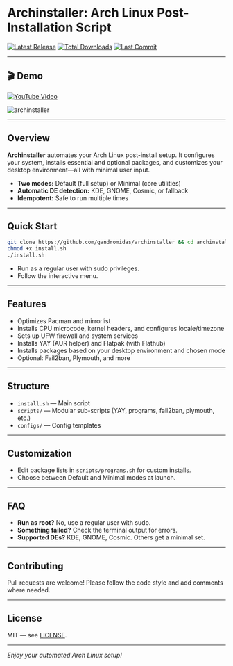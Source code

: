 # Archinstaller: Arch Linux Post-Installation Script

[![Latest Release](https://img.shields.io/github/v/release/GAndromidas/archinstaller.svg?style=for-the-badge)](https://github.com/GAndromidas/archinstaller/releases)
[![Total Downloads](https://img.shields.io/github/downloads/GAndromidas/archinstaller/total.svg?style=for-the-badge)](https://github.com/GAndromidas/archinstaller/releases)
[![Last Commit](https://img.shields.io/github/last-commit/GAndromidas/archinstaller.svg?style=for-the-badge)](https://github.com/GAndromidas/archinstaller/commits/main)

---

## 🎬 Demo

[![YouTube Video](https://img.shields.io/badge/YouTube-Video-red)](https://www.youtube.com/watch?v=lWoKlybEjeU)

![archinstaller](https://github.com/user-attachments/assets/72ff3e94-dd8d-4e18-8c13-30f8b6ba4ef6)

---

## Overview

**Archinstaller** automates your Arch Linux post-install setup. It configures your system, installs essential and optional packages, and customizes your desktop environment—all with minimal user input.

- **Two modes:** Default (full setup) or Minimal (core utilities)
- **Automatic DE detection:** KDE, GNOME, Cosmic, or fallback
- **Idempotent:** Safe to run multiple times

---

## Quick Start

```bash
git clone https://github.com/gandromidas/archinstaller && cd archinstaller
chmod +x install.sh
./install.sh
```

- Run as a regular user with sudo privileges.
- Follow the interactive menu.

---

## Features

- Optimizes Pacman and mirrorlist
- Installs CPU microcode, kernel headers, and configures locale/timezone
- Sets up UFW firewall and system services
- Installs YAY (AUR helper) and Flatpak (with Flathub)
- Installs packages based on your desktop environment and chosen mode
- Optional: Fail2ban, Plymouth, and more

---

## Structure

- `install.sh` — Main script
- `scripts/` — Modular sub-scripts (YAY, programs, fail2ban, plymouth, etc.)
- `configs/` — Config templates

---

## Customization

- Edit package lists in `scripts/programs.sh` for custom installs.
- Choose between Default and Minimal modes at launch.

---

## FAQ

- **Run as root?** No, use a regular user with sudo.
- **Something failed?** Check the terminal output for errors.
- **Supported DEs?** KDE, GNOME, Cosmic. Others get a minimal set.

---

## Contributing

Pull requests are welcome! Please follow the code style and add comments where needed.

---

## License

MIT — see [LICENSE](LICENSE).

---

_Enjoy your automated Arch Linux setup!_
